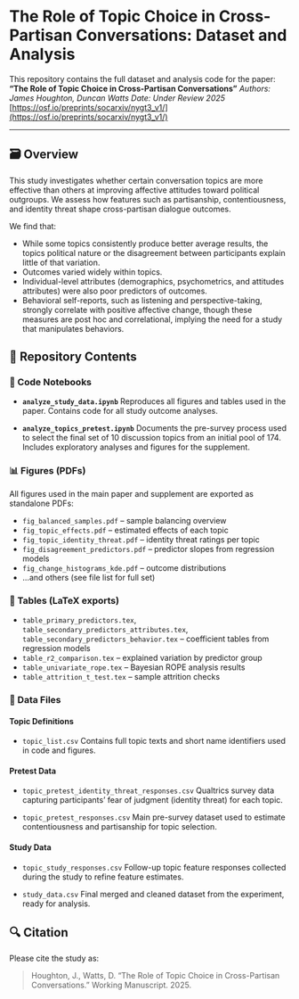 # The Role of Topic Choice in Cross-Partisan Conversations: Dataset and Analysis

This repository contains the full dataset and analysis code for the paper:
**“The Role of Topic Choice in Cross-Partisan Conversations”**
_Authors: James Houghton, Duncan Watts_
_Date: Under Review 2025_
[https://osf.io/preprints/socarxiv/nygt3_v1/](https://osf.io/preprints/socarxiv/nygt3_v1/)

---

## 🗃️ Overview

This study investigates whether certain conversation topics are more effective than others at improving affective attitudes toward political outgroups. We assess how features such as partisanship, contentiousness, and identity threat shape cross-partisan dialogue outcomes.

We find that:

- While some topics consistently produce better average results, the topics political nature or the disagreement between participants explain little of that variation.
- Outcomes varied widely within topics.
- Individual-level attributes (demographics, psychometrics, and attitudes attributes) were also poor predictors of outcomes.
- Behavioral self-reports, such as listening and perspective-taking, strongly correlate with positive affective change, though these measures are post hoc and correlational, implying the need for a study that manipulates behaviors.

## 📂 Repository Contents

### 🧪 Code Notebooks

- **`analyze_study_data.ipynb`**
  Reproduces all figures and tables used in the paper. Contains code for all study outcome analyses.

- **`analyze_topics_pretest.ipynb`**
  Documents the pre-survey process used to select the final set of 10 discussion topics from an initial pool of 174. Includes exploratory analyses and figures for the supplement.

### 📊 Figures (PDFs)

All figures used in the main paper and supplement are exported as standalone PDFs:

- `fig_balanced_samples.pdf` – sample balancing overview
- `fig_topic_effects.pdf` – estimated effects of each topic
- `fig_topic_identity_threat.pdf` – identity threat ratings per topic
- `fig_disagreement_predictors.pdf` – predictor slopes from regression models
- `fig_change_histograms_kde.pdf` – outcome distributions
- ...and others (see file list for full set)

### 📀 Tables (LaTeX exports)

- `table_primary_predictors.tex`, `table_secondary_predictors_attributes.tex`, `table_secondary_predictors_behavior.tex` – coefficient tables from regression models
- `table_r2_comparison.tex` – explained variation by predictor group
- `table_univariate_rope.tex` – Bayesian ROPE analysis results
- `table_attrition_t_test.tex` – sample attrition checks

### 📁 Data Files

#### Topic Definitions

- `topic_list.csv`
  Contains full topic texts and short name identifiers used in code and figures.

#### Pretest Data

- `topic_pretest_identity_threat_responses.csv`
  Qualtrics survey data capturing participants’ fear of judgment (identity threat) for each topic.

- `topic_pretest_responses.csv`
  Main pre-survey dataset used to estimate contentiousness and partisanship for topic selection.

#### Study Data

- `topic_study_responses.csv`
  Follow-up topic feature responses collected during the study to refine feature estimates.

- `study_data.csv`
  Final merged and cleaned dataset from the experiment, ready for analysis.

## 🔍 Citation

Please cite the study as:

> Houghton, J., Watts, D. “The Role of Topic Choice in Cross-Partisan Conversations.” Working Manuscript. 2025.
